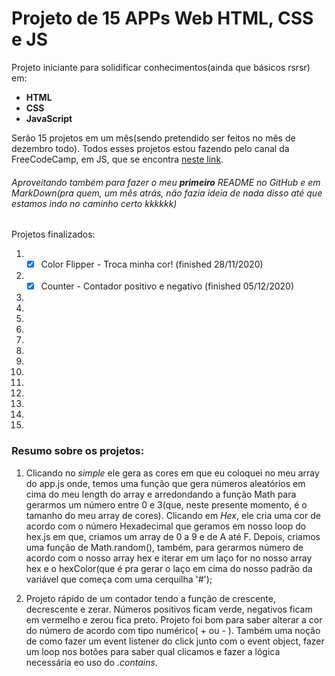 # Projeto de 15 APPs Web HTML, CSS e JS

Projeto iniciante para solidificar conhecimentos(ainda que básicos rsrsr) em:
* **HTML**
* **CSS**
* **JavaScript**

Serão 15 projetos em um mês(sendo pretendido ser feitos no mês de dezembro todo).
Todos esses projetos estou fazendo pelo canal da FreeCodeCamp, em JS, que se encontra
[neste link](https://www.youtube.com/watch?v=3PHXvlpOkf4).

###### Aproveitando também para fazer o meu **primeiro** *README* no GitHub e em MarkDown(pra quem, um mês atrás, não fazia ideia de nada disso até que estamos indo no caminho certo kkkkkk)

Projetos finalizados:

1. -[x] Color Flipper - Troca minha cor!  (finished 28/11/2020)
2. -[x] Counter - Contador positivo e negativo  (finished 05/12/2020)
3.
4.
5.
6.
7.
8.
9.
10.
11.
12.
13.
14.
15.

### Resumo sobre os projetos:

1. Clicando no *simple* ele gera as cores em que eu coloquei no meu array do app.js onde,
temos uma função que gera números aleatórios em cima do meu length do array e arredondando 
a função Math para gerarmos um número entre 0 e 3(que, neste presente momento, é o tamanho do meu array de cores).
Clicando em *Hex*, ele cria uma cor de acordo com o número Hexadecimal que geramos em nosso loop do hex.js em que,
criamos um array de 0 a 9 e de A até F. Depois, criamos uma função de Math.random(), também, para gerarmos número de 
acordo com o nosso array hex e iterar em um laço for no nosso array hex e o hexColor(que é pra gerar o laço em cima
do nosso padrão da variável que começa com uma cerquilha '#');

2. Projeto rápido de um contador tendo a função de crescente, decrescente e zerar. Números positivos ficam verde, negativos ficam em vermelho e zerou fica preto.
Projeto foi bom para saber alterar a cor do número de acordo com tipo numérico( + ou - ). Também uma noção de como fazer um event listener do click junto com o event object, fazer um loop nos botões para saber qual clicamos e fazer a lógica necessária eo uso do *.contains*.


